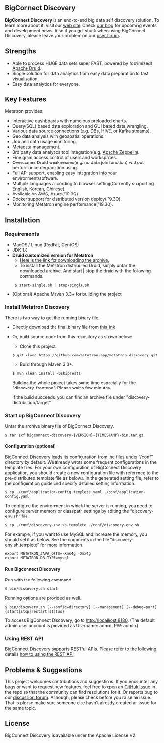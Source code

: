 BigConnect Discovery
------------------

**BigConnect Discovery** is an end-to-end big data self discovery solution.
To learn more about it, visit our [web site](https://bigconnect.io). 
Check [our blog](https://bigconnect.io/blog/) for upcoming events and development news. 
Also if you got stuck when using BigConnect Discovery, please leave your problem on our [user forum](https://community.bigconnect.io/c/bigconnect-discovery).


Strengths
------------------

- Able to process HUGE data sets super FAST, powered by (optimized) [Apache Druid](http://druid.io/).
- Single solution for data analytics from easy data preparation to fast visualization.
- Easy data analytics for everyone.


Key Features
------------------

Metatron provides:
- Interactive dashboards with numerous preloaded charts.
- Query(SQL) based data exploration and GUI based data wrangling.
- Various data source connections (e.g. DBs, HIVE, or Kafka streams).
- Geo data analysis with geospatial operations.
- Job and data usage monitoring.
- Metadata management.
- 3rd party data analytics tool integration(e.g. [Apache Zeppelin](https://zeppelin.apache.org/)).
- Fine grain access control of users and workspaces.
- Overcomes Druid weaknesses(e.g. no data join function) without performance degradation using.
- Full API support, enabling easy integration into your environment/software.
- Multiple languages according to browser setting(Currently supporting English, Korean, Chinese).
- Available on AWS, Azure('19.3Q).
- Docker support for distributed version deploy('19.3Q).
- Monitoring Metatron engine performance('19.3Q).

Installation
----------------------------

### Requirements
- MacOS / Linux (Redhat, CentOS)
- JDK 1.8
- **Druid customized version for Metatron**
  - [Here is the link for downloading the archive.](https://sktmetatronkrsouthshared.blob.core.windows.net/metatron-public/discovery-dist/latest/druid-0.9.1-latest-hadoop-2.7.3-bin.tar.gz)
  - To install the Metatron distributed Druid, simply untar the downloaded archive. And start | stop the druid with the following commands.
  <pre><code> $ start-single.sh | stop-single.sh </code></pre>
- (Optional) Apache Maven 3.3+ for building the project

### Install Metatron Discovery
There is two way to get the running binary file.

- Directly download the final binary file from [this link](https://sktmetatronkrsouthshared.blob.core.windows.net/metatron-public/discovery-dist/latest/metatron-discovery-latest-bin.tar.gz)
- Or, build source code from this repository as shown below:
  - Clone this project.
  <pre><code>$ git clone https://github.com/metatron-app/metatron-discovery.git</code></pre>
  - Build through Maven 3.3+.
  <pre><code>$ mvn clean install -DskipTests</code></pre>
  Building the whole project takes some time especially for the "discovery-frontend". Please wait a few minutes.
  
  If the build succeeds, you can find an archive file under "discovery-distribution/target"

### Start up BigConnect Discovery
Untar the archive binary file of BigConnect Discovery.
<pre><code>$ tar zxf bigconnect-discovery-{VERSION}-{TIMESTAMP}-bin.tar.gz</code></pre>

#### Configuration (optional)
BigConnect Discovery loads its configuration from the files under “/conf” directory by default. We already wrote some frequent configurations in the template files. For your own configuration of BigConnect Discovery application, you should create a new configuration file with reference to the pre-distributed template file as belows. In the generated setting file, refer to [the configuration guide](https://github.com/metatron-app/metatron-discovery/blob/master/discovery-server/src/main/asciidoc/application-config-guide.adoc) and specify detailed setting information.

<pre><code>$ cp ./conf/application-config.templete.yaml ./conf/application-config.yaml</code></pre>

To configure the environment in which the server is running, you need to configure server memory or classpath settings by editing the “discovery-env.sh” file.

<pre><code>$ cp ./conf/discovery-env.sh.templete ./conf/discovery-env.sh</code></pre>

For example, if you want to use MySQL and increase the memory, you should set it as below. See the comments in the file “discovery-env.sh.templete” for more information.
```
export METATRON_JAVA_OPTS=-Xms4g -Xmx4g
export METATRON_DB_TYPE=mysql
```

#### Run Bigconnect Discovery
Run with the following command.
<pre><code>$ bin/discovery.sh start</code></pre>

Running options are provided as well.
<pre><code>$ bin/discovery.sh [--config=directory] [--management] [--debug=port] {start|stop|restart|status}</code></pre>
To access BigConnect Discovery, go to [http://localhost:8180](http://localhost:8180). (The default admin user account is provided as Username: admin, PW: admin.)

### Using REST API
BigConnect Discovery supports RESTful APIs. Please refer to the following details [how to using the REST API](.github/USE_REST_API.md)

Problems & Suggestions
----------------------------
This project welcomes contributions and suggestions. If you encounter any bugs or want to request new features, feel free to open an [GitHub Issue](https://github.com/metatron-app/metatron-discovery/issues) in the repo so that the community can find resolutions for it. Or reports bug to our [discussion forum](https://metatron.app/discussion/). Although, please check before you raise an issue. That is please make sure someone else hasn’t already created an issue for the same topic.

License
----------------------------
BigConnect Discovery is available under the Apache License V2.
